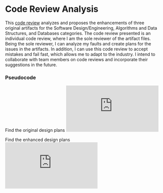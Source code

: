 # Code Review Analysis

This [code review](https://www.youtube.com/watch?v=IWou8g_Eeg4) analyzes and proposes the enhancements of three original artifacts for the Software Design/Engineering, Algorithms and Data Structures, and Databases categories. The code review presented is an individual code review, where I am the sole reviewer of the artifact files. Being the sole reviewer, I can analyze my faults and create plans for the issues in the artifacts. In addition, I can use this code review to accept mistakes and fail fast, which allows me to adapt to the industry. I intend to collaborate with team members on code reviews and incorporate their suggestions in the future.


### Pseudocode
Find the original design plans ![here](https://github.com/GalarianRapidash2345/Code-Review/blob/main/OldPseudocode.md)

Find the enhanced design plans ![here](https://github.com/GalarianRapidash2345/Code-Review/blob/main/NewPseudocode.md)









